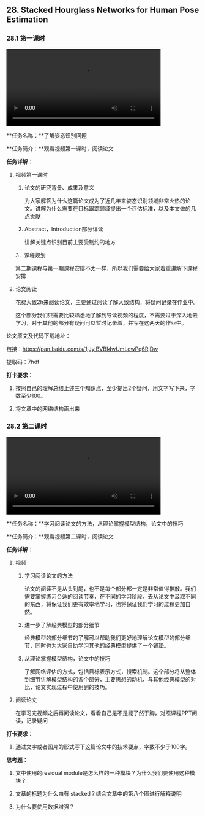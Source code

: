 ## 28. Stacked Hourglass Networks for Human Pose Estimation

### 28.1 第一课时

<video width=80%  controls >
	<source type="video/mp4" src="028-stacked-hourglass-networks-for-human-pose-estimation/028-1.mp4">
</video>

**任务名称：**了解姿态识别问题

**任务简介：**观看视频第一课时，阅读论文

**任务详解：**

1. 视频第一课时
   1. 论文的研究背景、成果及意义

      为大家解答为什么这篇论文成为了近几年来姿态识别领域非常火热的论文。讲解为什么需要在目标跟踪领域提出一个评估标准，以及本文做的几点贡献

   2. Abstract，Introduction部分详读

      讲解关键点识别目前主要受制约的地方

   3．课程规划

   ​	第二期课程与第一期课程安排不太一样，所以我们需要给大家着重讲解下课程安排

2. 论文阅读

   花费大致2h来阅读论文，主要通过阅读了解大致结构，将疑问记录在作业中。

   这个部分我们只需要比较熟悉地了解到导读视频的程度，不需要过于深入地去学习，对于其他的部分有疑问可以暂时记录着，并写在这两天的作业中。

论文原文及代码下载地址：

链接：https://pan.baidu.com/s/1jJyiBVBI4wUmLowPq6RjDw 

提取码：7hdf 

**打卡要求：**

1. 按照自己的理解总结上述三个知识点，至少提出2个疑问，用文字写下来，字数至少100。

2. 将文章中的网络结构画出来

### 28.2 第二课时

<video width=80%  controls >
	<source type="video/mp4" src="028-stacked-hourglass-networks-for-human-pose-estimation/028-2.mp4">
</video>

**任务名称：**学习阅读论文的方法，从理论掌握模型结构，论文中的技巧

**任务简介：**观看视频第二课时，阅读论文

**任务详解：**

1. 视频
   1. 学习阅读论文的方法

      论文的阅读不是从头到尾，也不是每个部分都一定是非常值得推敲。我们需要掌握练习合适的阅读节奏，在不同的学习阶段，去从论文中汲取不同的东西，将保证我们更有效率地学习，也将保证我们学习的过程更加自然。

   2. 进一步了解经典模型的部分细节

      经典模型的部分细节的了解可以帮助我们更好地理解论文模型的部分细节，同时也为大家自助学习其他的经典模型提供了一个铺垫。

   3. 从理论掌握模型结构，论文中的技巧

      了解网络评估的方式，包括目标表示方式，搜索机制。这个部分将从整体到细节讲解模型结构的各个部分，主要思想的动机，与其他经典模型的对比，论文实现过程中使用到的技巧。

2. 阅读论文

   在学习完视频之后再阅读论文，看看自己是不是能了然于胸，对照课程PPT阅读，记录疑问

**打卡要求：**

1. 通过文字或者图片的形式写下这篇论文中的技术要点，字数不少于100字。

**思考题：**

1. 文中使用的residual module是怎么样的一种模块？为什么我们要使用这种模块？

2. 文章的标题为什么由有 stacked？结合文章中的第八个图进行解释说明

3. 为什么要使用数据增强？